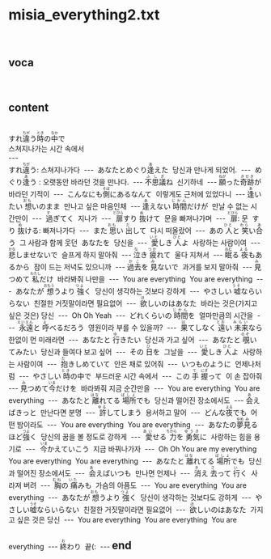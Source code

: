 <h1>misia_everything2.txt</h1><br>
<h2>voca</h2><br>
<h2>content</h2><br>
すれ<ruby>違<rt>ちが</rt></ruby>う<ruby><rb>時</rb><rt>とき</rt></ruby>の<ruby><rb>中</rb><rt>なか</rt></ruby>で<br>
스쳐지나가는 시간 속에서<br>
---<br>
すれ<ruby>違<rt>ちが</rt></ruby>う<ruby>: 스쳐지나가다<br>
---<br>
あなたとめぐり<ruby>逢<rt>あ</rt></ruby>えた<br>
당신과 만나게 되었어.<br>
---<br>
めぐり<ruby>逢<rt>あ</rt></ruby>う : 오랫동안 바라던 것을 만나다.<br>
---<br>
<ruby>不思議<rt>ふしぎ</rt></ruby>ね<br>
신기하네<br>
---<br>
<ruby>願<rt>ねが</rt></ruby>った<ruby><rb>奇跡</rb><rt>きせき</rt></ruby>が<br>
바라던 기적이<br>
---<br>
こんなにも<ruby>側<rt>そば</rt></ruby>にあるなんて<br>
이렇게도 근처에 있었다니<br>
---<br>
<ruby>逢<rt>あ</rt></ruby>いたい<ruby><rb> 想 </rb><rt> おも </rt></ruby>いのまま<br>
만나고 싶은 마음인채<br>
---<br>
<ruby>逢<rt>あ</rt></ruby>えない<ruby><rb> 時間 </rb><rt> じかん </rt></ruby>だけが<br>
만날 수 없는 시간만이<br>
---<br>
<ruby> 過 <rt> す </rt></ruby>ぎてく<br>
지나가<br>
---<br>
<ruby> 扉 <rt> とびら </rt></ruby>すり<ruby><rb> 抜 </rb><rt> ぬ </rt></ruby>けて<br>
문을 빠져나가며<br>
---<br>
<ruby> 扉 <rt> とびら </rt></ruby> :  문<br>
すり<ruby> 抜 <rt> ぬ </rt></ruby>ける: 빠져나가다<br>
---<br>
また<ruby> 思 <rt> おも</rt></ruby>い<ruby><rb> 出 </rb><rt> だ </rt></ruby>して<br>
다시 떠올랐어<br>
---<br>
あの<ruby> 人 <rt> ひと </rt></ruby>と<ruby><rb> 笑 </rb><rt>わら</rt></ruby>い<ruby><rb>合  </rb><rt> あ </rt></ruby>う<br>
그 사람과 함께 웃던<br>
あなたを<br>
당신을<br>
---<br>
<ruby> 愛 <rt> いと </rt></ruby>しき<ruby><rb> 人 </rb><rt> ひと </rt></ruby>よ<br>
사랑하는 사람이여<br>
---<br>
<ruby>悲<rt>かな</rt></ruby>しませないで<br>
슬프게 하지 말아줘<br>
---<br>
<ruby>泣<rt> な </rt></ruby>き<ruby><rb> 疲 </rb><rt> つか</rt></ruby>れて<br>
울다 지쳐서<br>
---<br>
<ruby>眠<rt> ねむ </rt></ruby>る<ruby><rb> 夜 </rb><rt> よる </rt></ruby>もあるから<br>
잠이 드는 저녁도 있으니까<br>
---<br>
<ruby>過去<rt>かこ</rt></ruby>を<ruby><rb> 見 </rb><rt> み </rt></ruby>ないで<br>
과거를 보지 말아줘<br>
---<br>
<ruby> 見 <rt> み </rt></ruby>つめて <ruby><rb> 私 </rb><rt> わたし </rt></ruby>だけ<br>
바라봐줘 나만을<br>
---<br>
You are everything<br>
You are everything<br>
---<br>
あなたが<ruby> 想 <rt> おもう </rt></ruby>うより<ruby><rb> 強 </rb><rt> つよ </rt></ruby>く<br>
당신이 생각하는 것보다 강하게<br>
---<br>
やさしい<ruby> 嘘 <rt> うそ </rt></ruby>ならいらない<br>
친절한 거짓말이라면 필요없어<br>
---<br>
<ruby> 欲 <rt> ほ </rt></ruby>しいのはあなた<br>
바라는 것은(가지고 싶은 것은) 당신<br>
---<br>
Oh Oh Yeah<br>
---<br>
どれくらいの<ruby> 時間 <rt> じかん </rt></ruby>を<br>
얼마만큼의 시간을<br>
---<br>
<ruby> 永遠 <rt> えいえん </rt></ruby>と<ruby><rb> 呼 </rb><rt> よ </rt></ruby>べるだろう<br>
영원이라 부를 수 있을까?<br>
---<br>
<ruby> 果 <rt> は </rt></ruby>てしなく<ruby><rb> 遠 </rb><rt> とお </rt></ruby>い<ruby><rb> 未来 </rb><rt> みらい </rt></ruby>なら<br>
한없이 먼 미래라면<br>
---<br>
あなたと<ruby> 行 <rt> ゆ </rt></ruby>きたい<br>
당신과 가고 싶어<br>
---<br>
あなたと<ruby> 覗 <rt> のぞ </rt></ruby>いてみたい<br>
당신과 들여다 보고 싶어<br>
---<br>
その<ruby> 日 <rt> ひ </rt></ruby>を<br>
그날을<br>
---<br>
<ruby> 愛 <rt>いと  </rt></ruby>しき<ruby><rb> 人 </rb><rt> ひと </rt></ruby>よ<br>
사랑하는 사람이여<br>
---<br>
<ruby> 抱 <rt> だ </rt></ruby>きしめていて<br>
안은 채로 있어줘<br>
---<br>
いつものように<br>
언제나처럼<br>
---<br>
やさしい<ruby> 時 <rt> とき </rt></ruby>の中で<br>
부드러운 시간 속에서<br>
---<br>
この<ruby> 手 <rt>て</rt></ruby> <ruby><rb> 握 </rb><rt> にぎ </rt></ruby>って<br>
이 손 잡아줘<br>
---<br>
<ruby>見<rt>み</rt></ruby>つめて<ruby><rb>今</rb><rt>いま</rt></ruby>だけを<br>
바라봐줘 지금 순간만을<br>
---<br>
You are everything<br>
You are everything<br>
---<br>
あなたと<ruby> 離 <rt> はな </rt></ruby>れてる<ruby><rb> 場所 </rb><rt>  ばしょ</rt></ruby>でも<br>
당신과 떨어진 장소에서도<br>
---<br>
<ruby>会  <rt> あ </rt></ruby>えばきっと<br>
만난다면 분명<br>
---<br>
<ruby> 許 <rt> ゆる </rt></ruby>してしまう<br>
용서하고 말어<br>
---<br>
どんな<ruby>夜 <rt> よる </rt></ruby>でも<br>
어떤 밤이라도<br>
---<br>
You are everything<br>
You are everything<br>
---<br>
あなたの<ruby>夢  <rt> ゆめ </rt></ruby><ruby><rb> 見 </rb><rt> み </rt></ruby>るほど<ruby><rb>強  </rb><rt> つよ </rt></ruby>く<br>
당신의 꿈을 볼 정도로 강하게<br>
---<br>
<ruby> 愛 <rt>  あい　</rt></ruby>せる<ruby><rb> 力 </rb><rt>  ちから</rt></ruby>を<ruby><rb> 勇気 </rb><rt> ゆうき </rt></ruby>に<br>
사랑하는 힘을 용기로<br>
---<br>
<ruby> 今 <rt>　いま  </rt></ruby>かえていこう<br>
지금 바꿔나가자<br>
---<br>
Oh Oh You are my everything<br>
You are everything<br>
You are everything<br>
---<br>
あなたと<ruby> 離 <rt> はな </rt></ruby>れてる<ruby><rb> 場所 </rb><rt> ばしょ </rt></ruby>でも<br>
당신과 떨어진 장소에서도<br>
---<br>
<ruby> 会 <rt> あ </rt></ruby>えばいつも<br>
만나면 언제나<br>
---<br>
<ruby> 消 <rt>き  </rt></ruby>え<ruby><rb> 去 </rb><rt>さ  </rt></ruby>って<ruby><rb> 行 </rb><rt> い </rt></ruby>く<br>
사라져 버려<br>
---<br>
<ruby> 胸 <rt> むね </rt></ruby>の<ruby><rb> 痛 </rb><rt> いた </rt></ruby>みも<br>
가슴의 아픔도<br>
---<br>
You are everything<br>
You are everything<br>
---<br>
あなたが<ruby>  想<rt> おも </rt></ruby>うより<ruby><rb> 強 </rb><rt> つよ </rt></ruby>く<br>
당신이 생각하는 것보다도 강하게<br>
---<br>
やさしい<ruby>嘘  <rt> うそ </rt></ruby>ならいらない<br>
친절한 거짓말이라면 필요없어<br>
---<br>
<ruby> 欲 <rt>ほ  </rt></ruby>しいのはあなた<br>
가지고 싶은 것은 당신<br>
---<br>
You are everything<br>
You are everything<br>
You are everything<br>
---<br>
<ruby>終<rt>お</rt></ruby>わり<br>
끝(:<br>
---<br>
<h2>end</h2><br>
